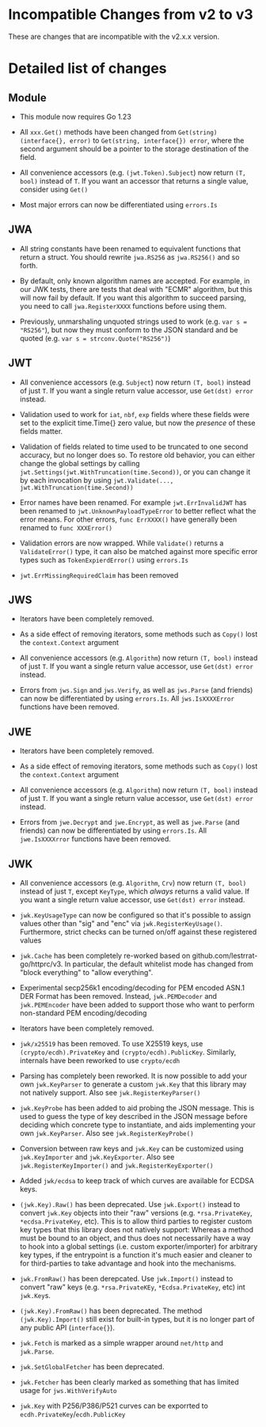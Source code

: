 # Incompatible Changes from v2 to v3

These are changes that are incompatible with the v2.x.x version.

# Detailed list of changes

## Module

* This module now requires Go 1.23

* All `xxx.Get()` methods have been changed from `Get(string) (interface{}, error)` to
  `Get(string, interface{}) error`, where the second argument should be a pointer
  to the storage destination of the field.

* All convenience accessors (e.g. `(jwt.Token).Subject`) now return `(T, bool)` instead of
  `T`. If you want an accessor that returns a single value, consider using `Get()`

* Most major errors can now be differentiated using `errors.Is`

## JWA

* All string constants have been renamed to equivalent functions that return a struct.
  You should rewrite `jwa.RS256` as `jwa.RS256()` and so forth.

* By default, only known algorithm names are accepted. For example, in our JWK tests,
  there are tests that deal with "ECMR" algorithm, but this will now fail by default.
  If you want this algorithm to succeed parsing, you need to call `jwa.RegisterXXXX`
  functions before using them.

* Previously, unmarshaling unquoted strings used to work (e.g. `var s = "RS256"`),
  but now they must conform to the JSON standard and be quoted (e.g. `var s = strconv.Quote("RS256")`)

## JWT

* All convenience accessors (e.g. `Subject`) now return `(T, bool)` instead of
  just `T`. If you want a single return value accessor, use `Get(dst) error` instead.

* Validation used to work for `iat`, `nbf`, `exp` fields where these fields were
  set to the explicit time.Time{} zero value, but now the _presence_ of these fields matter.

* Validation of fields related to time used to be truncated to one second accuracy,
  but no longer does so. To restore old behavior, you can either change the global settings by
  calling `jwt.Settings(jwt.WithTruncation(time.Second))`, or you can
  change it by each invocation by using `jwt.Validate(..., jwt.WithTruncation(time.Second))`

* Error names have been renamed. For example `jwt.ErrInvalidJWT` has been renamed to
  `jwt.UnknownPayloadTypeError` to better reflect what the error means. For other errors,
  `func ErrXXXX()` have generally been renamed to `func XXXError()`

* Validation errors are now wrapped. While `Validate()` returns a `ValidateError()` type,
  it can also be matched against more specific error types such as `TokenExpierdError()`
  using `errors.Is`

* `jwt.ErrMissingRequiredClaim` has been removed

## JWS

* Iterators have been completely removed.
* As a side effect of removing iterators, some methods such as `Copy()` lost the
  `context.Context` argument

* All convenience accessors (e.g. `Algorithm`) now return `(T, bool)` instead of
  just `T`. If you want a single return value accessor, use `Get(dst) error` instead.

* Errors from `jws.Sign` and `jws.Verify`, as well as `jws.Parse` (and friends)
  can now be differentiated by using `errors.Is`. All `jws.IsXXXXError` functions
  have been removed.

## JWE

* Iterators have been completely removed.
* As a side effect of removing iterators, some methods such as `Copy()` lost the
  `context.Context` argument

* All convenience accessors (e.g. `Algorithm`) now return `(T, bool)` instead of
  just `T`. If you want a single return value accessor, use `Get(dst) error` instead.

* Errors from `jwe.Decrypt` and `jwe.Encrypt`, as well as `jwe.Parse` (and friends)
  can now be differentiated by using `errors.Is`. All `jwe.IsXXXXrror` functions
  have been removed.

## JWK

* All convenience accessors (e.g. `Algorithm`, `Crv`) now return `(T, bool)` instead
  of just `T`, except `KeyType`, which _always_ returns a valid value. If you want a
  single return value accessor, use `Get(dst) error` instead.

* `jwk.KeyUsageType` can now be configured so that it's possible to assign values
  other than "sig" and "enc" via `jwk.RegisterKeyUsage()`. Furthermore, strict
  checks can be turned on/off against these registered values

* `jwk.Cache` has been completely re-worked based on github.com/lestrrat-go/httprc/v3.
  In particular, the default whitelist mode has changed from "block everything" to
  "allow everything".

* Experimental secp256k1 encoding/decoding for PEM encoded ASN.1 DER Format 
  has been removed. Instead, `jwk.PEMDecoder` and `jwk.PEMEncoder` have been
  added to support those who want to perform non-standard PEM encoding/decoding

* Iterators have been completely removed.

* `jwk/x25519` has been removed. To use X25519 keys, use `(crypto/ecdh).PrivateKey` and
  `(crypto/ecdh).PublicKey`. Similarly, internals have been reworked to use `crypto/ecdh`

* Parsing has completely been reworked. It is now possible to add your own `jwk.KeyParser`
  to generate a custom `jwk.Key` that this library may not natively support. Also see
  `jwk.RegisterKeyParser()`

* `jwk.KeyProbe` has been added to aid probing the JSON message. This is used to
  guess the type of key described in the JSON message before deciding which concrete
  type to instantiate, and aids implementing your own `jwk.KeyParser`. Also see
  `jwk.RegisterKeyProbe()`

* Conversion between raw keys and `jwk.Key` can be customized using `jwk.KeyImporter` and `jwk.KeyExporter`.
  Also see `jwk.RegisterKeyImporter()` and `jwk.RegisterKeyExporter()`

* Added `jwk/ecdsa` to keep track of which curves are available for ECDSA keys.

* `(jwk.Key).Raw()` has been deprecated. Use `jwk.Export()` instead to convert `jwk.Key`
  objects into their "raw" versions (e.g. `*rsa.PrivateKey`, `*ecdsa.PrivateKey`, etc).
  This is to allow third parties to register custom key types that this library does not
  natively support: Whereas a method must be bound to an object, and thus does not necessarily
  have a way to hook into a global settings (i.e. custom exporter/importer) for arbitrary
  key types, if the entrypoint is a function it's much easier and cleaner to for third-parties
  to take advantage and hook into the mechanisms.

* `jwk.FromRaw()` has been derepcated. Use `jwk.Import()` instead to convert "raw"
  keys (e.g. `*rsa.PrivateKEy`, `*Ecdsa.PrivateKey`, etc) int `jwk.Key`s.

* `(jwk.Key).FromRaw()` has been deprecated. The method `(jwk.Key).Import()` still exist for
  built-in types, but it is no longer part of any public API (`interface{}`).

* `jwk.Fetch` is marked as a simple wrapper around `net/http` and `jwk.Parse`.

* `jwk.SetGlobalFetcher` has been deprecated.

* `jwk.Fetcher` has been clearly marked as something that has limited
  usage for `jws.WithVerifyAuto`

* `jwk.Key` with P256/P386/P521 curves can be exporrted to `ecdh.PrivateKey`/`ecdh.PublicKey`